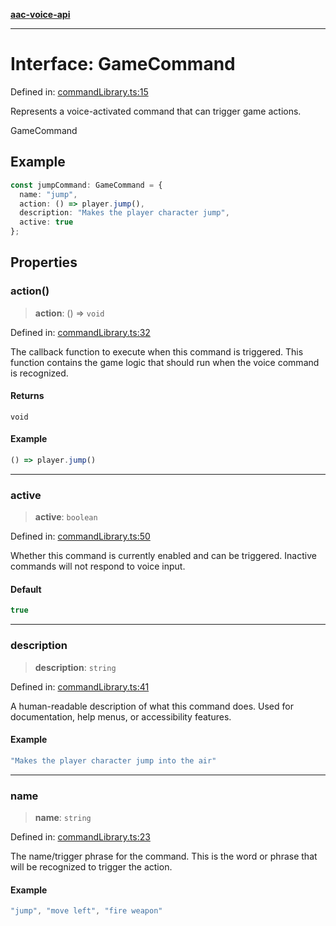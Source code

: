 [**aac-voice-api**](../../api-specification.md)

***

# Interface: GameCommand

Defined in: [commandLibrary.ts:15](https://github.com/Capstone-Projects-2025-Fall/project-001-aac-api/blob/681b1bef6f4d46f8f7614169d87f151ce783205a/src/commandLibrary.ts#L15)

Represents a voice-activated command that can trigger game actions.

 GameCommand

## Example

```typescript
const jumpCommand: GameCommand = {
  name: "jump",
  action: () => player.jump(),
  description: "Makes the player character jump",
  active: true
};
```

## Properties

### action()

> **action**: () => `void`

Defined in: [commandLibrary.ts:32](https://github.com/Capstone-Projects-2025-Fall/project-001-aac-api/blob/681b1bef6f4d46f8f7614169d87f151ce783205a/src/commandLibrary.ts#L32)

The callback function to execute when this command is triggered.
This function contains the game logic that should run when the voice command is recognized.

#### Returns

`void`

#### Example

```ts
() => player.jump()
```

***

### active

> **active**: `boolean`

Defined in: [commandLibrary.ts:50](https://github.com/Capstone-Projects-2025-Fall/project-001-aac-api/blob/681b1bef6f4d46f8f7614169d87f151ce783205a/src/commandLibrary.ts#L50)

Whether this command is currently enabled and can be triggered.
Inactive commands will not respond to voice input.

#### Default

```ts
true
```

***

### description

> **description**: `string`

Defined in: [commandLibrary.ts:41](https://github.com/Capstone-Projects-2025-Fall/project-001-aac-api/blob/681b1bef6f4d46f8f7614169d87f151ce783205a/src/commandLibrary.ts#L41)

A human-readable description of what this command does.
Used for documentation, help menus, or accessibility features.

#### Example

```ts
"Makes the player character jump into the air"
```

***

### name

> **name**: `string`

Defined in: [commandLibrary.ts:23](https://github.com/Capstone-Projects-2025-Fall/project-001-aac-api/blob/681b1bef6f4d46f8f7614169d87f151ce783205a/src/commandLibrary.ts#L23)

The name/trigger phrase for the command.
This is the word or phrase that will be recognized to trigger the action.

#### Example

```ts
"jump", "move left", "fire weapon"
```
